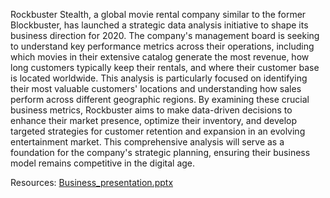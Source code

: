 Rockbuster Stealth, a global movie rental company similar to the former Blockbuster, has launched a strategic data analysis initiative to shape its business direction for 2020. The company's management board is seeking to understand key performance metrics across their operations, including which movies in their extensive catalog generate the most revenue, how long customers typically keep their rentals, and where their customer base is located worldwide. This analysis is particularly focused on identifying their most valuable customers' locations and understanding how sales perform across different geographic regions. By examining these crucial business metrics, Rockbuster aims to make data-driven decisions to enhance their market presence, optimize their inventory, and develop targeted strategies for customer retention and expansion in an evolving entertainment market. This comprehensive analysis will serve as a foundation for the company's strategic planning, ensuring their business model remains competitive in the digital age.

Resources:
[Business_presentation.pptx](https://github.com/user-attachments/files/20613171/Exercise_10.pptx)
